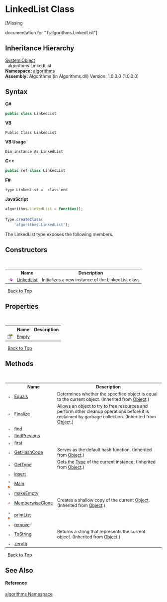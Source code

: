 # LinkedList Class
 

\[Missing <summary> documentation for "T:algorithms.LinkedList"\]


## Inheritance Hierarchy
<a href="http://msdn2.microsoft.com/en-us/library/e5kfa45b" target="_blank">System.Object</a><br />&nbsp;&nbsp;algorithms.LinkedList<br />
**Namespace:**&nbsp;<a href="82f88b43-fdc9-bc99-9558-75fce96d448f">algorithms</a><br />**Assembly:**&nbsp;Algorithms (in Algorithms.dll) Version: 1.0.0.0 (1.0.0.0)

## Syntax

**C#**<br />
``` C#
public class LinkedList
```

**VB**<br />
``` VB
Public Class LinkedList
```

**VB Usage**<br />
``` VB Usage
Dim instance As LinkedList
```

**C++**<br />
``` C++
public ref class LinkedList
```

**F#**<br />
``` F#
type LinkedList =  class end
```

**JavaScript**<br />
``` JavaScript
algorithms.LinkedList = function();

Type.createClass(
	'algorithms.LinkedList');
```

The LinkedList type exposes the following members.


## Constructors
&nbsp;<table><tr><th></th><th>Name</th><th>Description</th></tr><tr><td>![Public method](media/pubmethod.gif "Public method")</td><td><a href="59fa1b9a-3045-6f2f-b608-5d9098b822db">LinkedList</a></td><td>
Initializes a new instance of the LinkedList class</td></tr></table>&nbsp;
<a href="#linkedlist-class">Back to Top</a>

## Properties
&nbsp;<table><tr><th></th><th>Name</th><th>Description</th></tr><tr><td>![Public property](media/pubproperty.gif "Public property")</td><td><a href="b56804d1-484b-febe-6e3a-7df4374b810e">Empty</a></td><td /></tr></table>&nbsp;
<a href="#linkedlist-class">Back to Top</a>

## Methods
&nbsp;<table><tr><th></th><th>Name</th><th>Description</th></tr><tr><td>![Public method](media/pubmethod.gif "Public method")</td><td><a href="http://msdn2.microsoft.com/en-us/library/bsc2ak47" target="_blank">Equals</a></td><td>
Determines whether the specified object is equal to the current object.
 (Inherited from <a href="http://msdn2.microsoft.com/en-us/library/e5kfa45b" target="_blank">Object</a>.)</td></tr><tr><td>![Protected method](media/protmethod.gif "Protected method")</td><td><a href="http://msdn2.microsoft.com/en-us/library/4k87zsw7" target="_blank">Finalize</a></td><td>
Allows an object to try to free resources and perform other cleanup operations before it is reclaimed by garbage collection.
 (Inherited from <a href="http://msdn2.microsoft.com/en-us/library/e5kfa45b" target="_blank">Object</a>.)</td></tr><tr><td>![Public method](media/pubmethod.gif "Public method")</td><td><a href="04f59916-8ba5-efdd-b33f-ee9eec4902c0">find</a></td><td /></tr><tr><td>![Public method](media/pubmethod.gif "Public method")</td><td><a href="88e4da7e-17d9-0ab3-44cd-a2059965f6e7">findPrevious</a></td><td /></tr><tr><td>![Public method](media/pubmethod.gif "Public method")</td><td><a href="333ec14a-63fe-b69b-cdbb-a52484456d7f">first</a></td><td /></tr><tr><td>![Public method](media/pubmethod.gif "Public method")</td><td><a href="http://msdn2.microsoft.com/en-us/library/zdee4b3y" target="_blank">GetHashCode</a></td><td>
Serves as the default hash function.
 (Inherited from <a href="http://msdn2.microsoft.com/en-us/library/e5kfa45b" target="_blank">Object</a>.)</td></tr><tr><td>![Public method](media/pubmethod.gif "Public method")</td><td><a href="http://msdn2.microsoft.com/en-us/library/dfwy45w9" target="_blank">GetType</a></td><td>
Gets the <a href="http://msdn2.microsoft.com/en-us/library/42892f65" target="_blank">Type</a> of the current instance.
 (Inherited from <a href="http://msdn2.microsoft.com/en-us/library/e5kfa45b" target="_blank">Object</a>.)</td></tr><tr><td>![Public method](media/pubmethod.gif "Public method")</td><td><a href="39835978-25d4-9da0-899f-ebfd7372a3a5">insert</a></td><td /></tr><tr><td>![Public method](media/pubmethod.gif "Public method")![Static member](media/static.gif "Static member")</td><td><a href="e202f114-3ec5-d26e-6c6a-0ef5314868b5">Main</a></td><td /></tr><tr><td>![Public method](media/pubmethod.gif "Public method")</td><td><a href="71ad35d5-43ed-3773-7c74-2f8abe06b9b5">makeEmpty</a></td><td /></tr><tr><td>![Protected method](media/protmethod.gif "Protected method")</td><td><a href="http://msdn2.microsoft.com/en-us/library/57ctke0a" target="_blank">MemberwiseClone</a></td><td>
Creates a shallow copy of the current <a href="http://msdn2.microsoft.com/en-us/library/e5kfa45b" target="_blank">Object</a>.
 (Inherited from <a href="http://msdn2.microsoft.com/en-us/library/e5kfa45b" target="_blank">Object</a>.)</td></tr><tr><td>![Public method](media/pubmethod.gif "Public method")![Static member](media/static.gif "Static member")</td><td><a href="6b2ce3a1-9d81-4710-2ac5-af2ef1c1c153">printList</a></td><td /></tr><tr><td>![Public method](media/pubmethod.gif "Public method")</td><td><a href="a5bf68cd-eee8-cc50-4f19-ab074ffdb524">remove</a></td><td /></tr><tr><td>![Public method](media/pubmethod.gif "Public method")</td><td><a href="http://msdn2.microsoft.com/en-us/library/7bxwbwt2" target="_blank">ToString</a></td><td>
Returns a string that represents the current object.
 (Inherited from <a href="http://msdn2.microsoft.com/en-us/library/e5kfa45b" target="_blank">Object</a>.)</td></tr><tr><td>![Public method](media/pubmethod.gif "Public method")</td><td><a href="45df5a29-a877-1aa1-ea2f-43d70d9345e2">zeroth</a></td><td /></tr></table>&nbsp;
<a href="#linkedlist-class">Back to Top</a>

## See Also


#### Reference
<a href="82f88b43-fdc9-bc99-9558-75fce96d448f">algorithms Namespace</a><br />